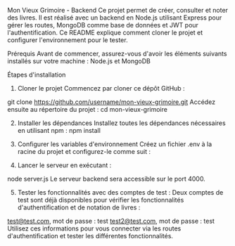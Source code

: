 Mon Vieux Grimoire - Backend
Ce projet permet de créer, consulter et noter des livres. Il est réalisé avec un backend en Node.js utilisant Express pour gérer les routes, MongoDB comme base de données et JWT pour l'authentification. Ce README explique comment cloner le projet et configurer l'environnement pour le tester.

Prérequis
Avant de commencer, assurez-vous d'avoir les éléments suivants installés sur votre machine : Node.js et MongoDB

Étapes d'installation
1. Cloner le projet
Commencez par cloner ce dépôt GitHub :

git clone https://github.com/username/mon-vieux-grimoire.git
Accédez ensuite au répertoire du projet : cd mon-vieux-grimoire

2. Installer les dépendances
Installez toutes les dépendances nécessaires en utilisant npm :
npm install
3. Configurer les variables d'environnement
Créez un fichier .env à la racine du projet et configurez-le comme suit :


4. Lancer le serveur en exécutant :

node server.js
Le serveur backend sera accessible sur le port 4000.


5. Tester les fonctionnalités avec des comptes de test :
Deux comptes de test sont déjà disponibles pour vérifier les fonctionnalités d'authentification et de notation de livres :

test@test.com, mot de passe : test
test2@test.com, mot de passe : test
Utilisez ces informations pour vous connecter via les routes d'authentification et tester les différentes fonctionnalités.



